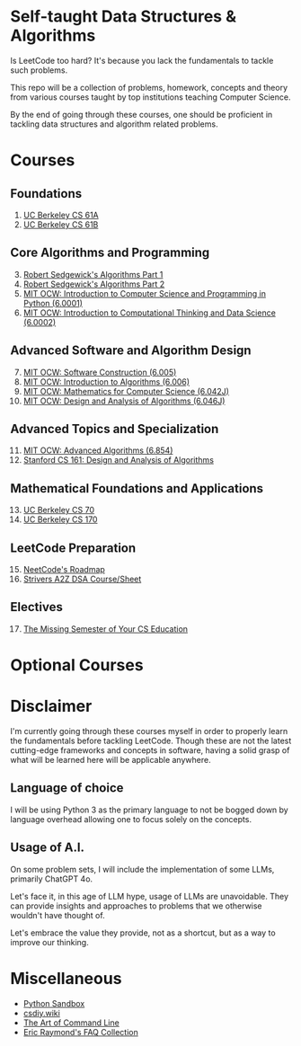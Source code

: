 # Self-taught Data Structures & Algorithms

Is LeetCode too hard? It's because you lack the fundamentals to tackle such problems.

This repo will be a collection of problems, homework, concepts and theory from various courses taught by top institutions teaching Computer Science.

By the end of going through these courses, one should be proficient in tackling data structures and algorithm related problems.

# Courses

## Foundations
1. [UC Berkeley CS 61A](https://github.com/leejianping/cs61A-Spring2024)
2. [UC Berkeley CS 61B](https://fa24.datastructur.es/)

## Core Algorithms and Programming
3. [Robert Sedgewick's Algorithms Part 1](https://www.coursera.org/learn/algorithms-part1)
4. [Robert Sedgewick's Algorithms Part 2](https://www.coursera.org/learn/algorithms-part2)
5. [MIT OCW: Introduction to Computer Science and Programming in Python (6.0001)](https://ocw.mit.edu/courses/6-0001-introduction-to-computer-science-and-programming-in-python-fall-2016/)
6. [MIT OCW: Introduction to Computational Thinking and Data Science (6.0002)](https://ocw.mit.edu/courses/6-0002-introduction-to-computational-thinking-and-data-science-fall-2016/)

## Advanced Software and Algorithm Design
7. [MIT OCW: Software Construction (6.005)](https://ocw.mit.edu/courses/6-005-software-construction-spring-2016/)
8. [MIT OCW: Introduction to Algorithms (6.006)](https://ocw.mit.edu/courses/6-006-introduction-to-algorithms-spring-2020/)
9.  [MIT OCW: Mathematics for Computer Science (6.042J)](https://ocw.mit.edu/courses/6-042j-mathematics-for-computer-science-fall-2010/)
10. [MIT OCW: Design and Analysis of Algorithms (6.046J)](https://ocw.mit.edu/courses/6-046j-design-and-analysis-of-algorithms-spring-2015/)

## Advanced Topics and Specialization
11. [MIT OCW: Advanced Algorithms (6.854)](https://ocw.mit.edu/courses/6-854j-advanced-algorithms-fall-2005/)
12. [Stanford CS 161: Design and Analysis of Algorithms](https://web.stanford.edu/class/archive/cs/cs161/cs161.1138/)

## Mathematical Foundations and Applications
13. [UC Berkeley CS 70](https://fa24.eecs70.org/)
14. [UC Berkeley CS 170](https://github.com/PKUFlyingPig/UCB-CS170)

## LeetCode Preparation
15. [NeetCode's Roadmap](https://neetcode.io/roadmap)
16. [Strivers A2Z DSA Course/Sheet](https://takeuforward.org/strivers-a2z-dsa-course/strivers-a2z-dsa-course-sheet-2/)

## Electives
17. [The Missing Semester of Your CS Education](https://missing.csail.mit.edu/)

# Optional Courses

# Disclaimer

I'm currently going through these courses myself in order to properly learn the fundamentals before tackling LeetCode.
Though these are not the latest cutting-edge frameworks and concepts in software, having a solid grasp of what will be learned here will be applicable anywhere.

## Language of choice

I will be using Python 3 as the primary language to not be bogged down by language overhead allowing one to focus solely on the concepts.

## Usage of A.I.

On some problem sets, I will include the implementation of some LLMs, primarily ChatGPT 4o.

Let's face it, in this age of LLM hype, usage of LLMs are unavoidable. They can provide insights and approaches to problems that we otherwise wouldn't have thought of.

Let's embrace the value they provide, not as a shortcut, but as a way to improve our thinking.

# Miscellaneous

- [Python Sandbox](https://pythonsandbox.io/editor)
- [csdiy.wiki](https://csdiy.wiki/en/)
- [The Art of Command Line](https://github.com/jlevy/the-art-of-command-line)
- [Eric Raymond's FAQ Collection](http://www.catb.org/~esr/faqs/)